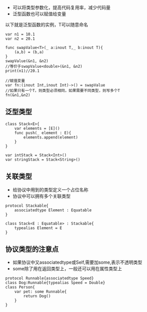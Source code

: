 * 可以将类型参数化，提高代码复用率，减少代码量
* 泛型函数也可以赋值给变量

以下就是泛型函数的实例，T可以随意命名

```
var n1 = 10.1
var n2 = 20.1

func swapValue<T>(_ a:inout T,_ b:inout T){
    (a,b) = (b,a)
}
swapValue(&n1, &n2)
//等价于swapValue<double>(&n1, &n2)
print(n1)//20.1

//赋值变量
var fn:(inout Int,inout Int)->() = swapValue
//如果只有一个T，则类型必须相同，如果需要不同类型，则写多个T
fn(&n1,&n2)
```


## 泛型类型

```
class Stack<E>{
    var elements = [E]()
    func push(_ element : E){
        elements.append(element)
    }
}

var intStack = Stack<Int>()
var stringStack = Stack<String>()
```

## 关联类型

* 给协议中用到的类型定义一个占位名称
* 协议中可以拥有多个关联类型

```
protocol Stackable{
    associatedtype Element : Equatable
}

class Stack<E : Equatable> : Stackable{
    typealias Element = E
}
```

## 协议类型的注意点

* 如果协议中又associatedtype或Self,需要加some,表示不透明类型
* some除了用在返回类型上，一般还可以用在属性类型上

```
protocol Runnable{associatedtype Speed}
class Dog:Runnable{typealias Speed = Double}
class Person{
    var pet: some Runnable{
        return Dog()
    }
}
```
